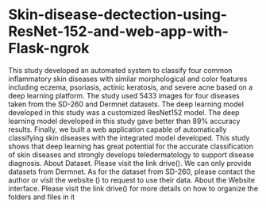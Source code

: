 # Skin-disease-dectection-using-ResNet-152-and-web-app-with-Flask-ngrok
This study developed an automated system to classify four common inflammatory skin diseases with similar morphological and color features including eczema, psoriasis, actinic keratosis, and severe acne based on a deep learning platform. The study used 5433 images for four diseases taken from the SD-260 and Dermnet datasets. The deep learning model developed in this study was a customized ResNet152 model. The deep learning model developed in this study gave better than 89% accuracy results. Finally, we built a web application capable of automatically classifying skin diseases with the integrated model developed. This study shows that deep learning has great potential for the accurate classification of skin diseases and strongly develops teledermatology to support disease diagnosis.
About Dataset. Please visit the link drive(). We can only provide datasets from Dermnet. As for the dataset from SD-260, please contact the author or visit the website () to request to use their data.
About the Website interface. Please visit the link drive() for more details on how to organize the folders and files in it
